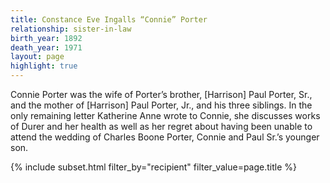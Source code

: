 ```yaml
---
title: Constance Eve Ingalls “Connie” Porter
relationship: sister-in-law
birth_year: 1892
death_year: 1971
layout: page
highlight: true
---
```

Connie Porter was the wife of Porter’s brother, [Harrison] Paul Porter, Sr., and the mother of [Harrison] Paul Porter, Jr., and his three siblings.  In the only remaining letter Katherine Anne wrote to Connie, she discusses works of Durer and her health as well as her regret about having been unable to attend the wedding of Charles Boone Porter, Connie and Paul Sr.’s younger son. 

{% include subset.html filter_by="recipient" filter_value=page.title %}
